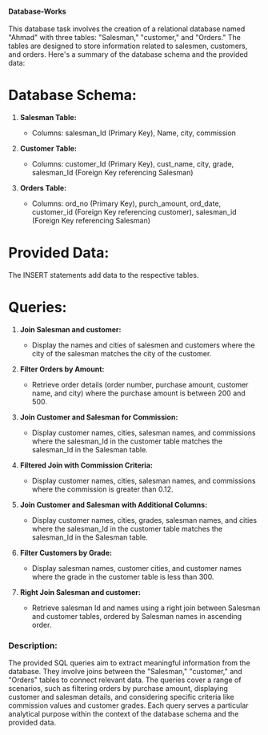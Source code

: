#### Database-Works
This database task involves the creation of a relational database named "Ahmad" with three tables: "Salesman," "customer," and "Orders." The tables are designed to store information related to salesmen, customers, and orders. Here's a summary of the database schema and the provided data:
# Database Schema:
1. **Salesman Table:**
   - Columns: salesman_Id (Primary Key), Name, city, commission

2. **Customer Table:**
   - Columns: customer_Id (Primary Key), cust_name, city, grade, salesman_Id (Foreign Key referencing Salesman)

3. **Orders Table:**
   - Columns: ord_no (Primary Key), purch_amount, ord_date, customer_id (Foreign Key referencing customer), salesman_id (Foreign Key referencing Salesman)

# Provided Data:
The INSERT statements add data to the respective tables.

# Queries:
1. **Join Salesman and customer:**
   - Display the names and cities of salesmen and customers where the city of the salesman matches the city of the customer.

2. **Filter Orders by Amount:**
   - Retrieve order details (order number, purchase amount, customer name, and city) where the purchase amount is between 200 and 500.

3. **Join Customer and Salesman for Commission:**
   - Display customer names, cities, salesman names, and commissions where the salesman_Id in the customer table matches the salesman_Id in the Salesman table.

4. **Filtered Join with Commission Criteria:**
   - Display customer names, cities, salesman names, and commissions where the commission is greater than 0.12.

5. **Join Customer and Salesman with Additional Columns:**
   - Display customer names, cities, grades, salesman names, and cities where the salesman_Id in the customer table matches the salesman_Id in the Salesman table.

6. **Filter Customers by Grade:**
   - Display salesman names, customer cities, and customer names where the grade in the customer table is less than 300.

7. **Right Join Salesman and customer:**
   - Retrieve salesman Id and names using a right join between Salesman and customer tables, ordered by Salesman names in ascending order.

### Description:
The provided SQL queries aim to extract meaningful information from the database. They involve joins between the "Salesman," "customer," and "Orders" tables to connect relevant data. The queries cover a range of scenarios, such as filtering orders by purchase amount, displaying customer and salesman details, and considering specific criteria like commission values and customer grades. Each query serves a particular analytical purpose within the context of the database schema and the provided data.
